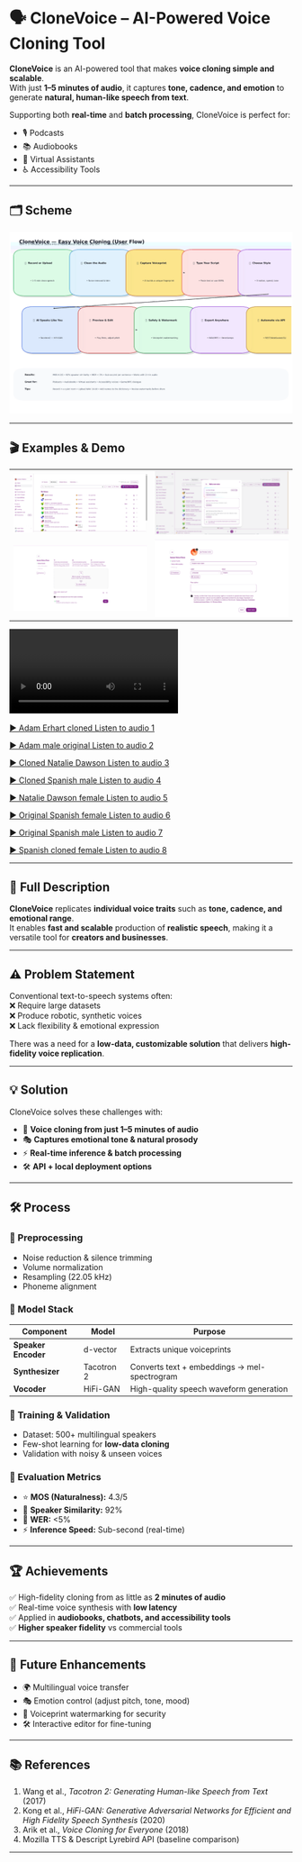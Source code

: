 # 🗣️ CloneVoice – AI-Powered Voice Cloning Tool

**CloneVoice** is an AI-powered tool that makes **voice cloning simple and scalable**.  
With just **1–5 minutes of audio**, it captures **tone, cadence, and emotion** to generate **natural, human-like speech from text**.

Supporting both **real-time** and **batch processing**, CloneVoice is perfect for:
- 🎙️ Podcasts
- 📚 Audiobooks
- 🤖 Virtual Assistants
- ♿ Accessibility Tools

---

## 🗂 Scheme

<img src="./img/img-5.png" alt="Scheme" />

---

## 🎬 Examples & Demo

<table>
    <tbody>
        <tr>
            <td>
                <img src="./img/img-1.png" alt="img" />
            </td>
            <td>
                <img src="./img/img-2.png" alt="img" />
            </td>
        </tr>
        <tr>
            <td>
                <img src="./img/img-3.png" alt="img" />
            </td>
            <td>
                <img src="./img/img-4.png" alt="img" />
            </td>
        </tr>
    </tbody>
</table>

<div style="width: 500px;">
<video src="https://github.com/user-attachments/assets/2624294f-6411-43ac-91b8-a70c13ac4da3" controls preload>
    Your browser does not support the video tag.
</video>
</div>


[▶️ Adam Erhart cloned Listen to audio 1](https://raw.githubusercontent.com/AmurKhoyetsyan/CloneVoice-AI-Natural-Voice-Cloning/master/audio/Adam_Erhart_cloned.mp3)

[▶️ Adam male original Listen to audio 2](https://raw.githubusercontent.com/AmurKhoyetsyan/CloneVoice-AI-Natural-Voice-Cloning/master/audio/Adam_male_original.mp3)

[▶️ Cloned Natalie Dawson Listen to audio 3](https://raw.githubusercontent.com/AmurKhoyetsyan/CloneVoice-AI-Natural-Voice-Cloning/master/audio/Cloned_Natalie_Dawson.mp3)

[▶️ Cloned Spanish male Listen to audio 4](https://raw.githubusercontent.com/AmurKhoyetsyan/CloneVoice-AI-Natural-Voice-Cloning/master/audio/Cloned_Spanish_male.mp3)

[▶️ Natalie Dawson female Listen to audio 5](https://raw.githubusercontent.com/AmurKhoyetsyan/CloneVoice-AI-Natural-Voice-Cloning/master/audio/Natalie_Dawson_female.mp3)

[▶️ Original Spanish female Listen to audio 6](https://raw.githubusercontent.com/AmurKhoyetsyan/CloneVoice-AI-Natural-Voice-Cloning/master/audio/Original_Spanish_female.mp3)

[▶️ Original Spanish male Listen to audio 7](https://raw.githubusercontent.com/AmurKhoyetsyan/CloneVoice-AI-Natural-Voice-Cloning/master/audio/Original_Spanish_male.mp3)

[▶️ Spanish cloned female Listen to audio 8](https://raw.githubusercontent.com/AmurKhoyetsyan/CloneVoice-AI-Natural-Voice-Cloning/master/audio/Spanish_cloned_female.mp3)

---

## 📝 Full Description

**CloneVoice** replicates **individual voice traits** such as **tone, cadence, and emotional range**.  
It enables **fast and scalable** production of **realistic speech**, making it a versatile tool for **creators and businesses**.

---

## ⚠️ Problem Statement

Conventional text-to-speech systems often:  
❌ Require large datasets  
❌ Produce robotic, synthetic voices  
❌ Lack flexibility & emotional expression

There was a need for a **low-data, customizable solution** that delivers **high-fidelity voice replication**.

---

## 💡 Solution

CloneVoice solves these challenges with:

- 🎤 **Voice cloning from just 1–5 minutes of audio**
- 🎭 **Captures emotional tone & natural prosody**
- ⚡ **Real-time inference & batch processing**
- 🛠️ **API + local deployment options**

---

## 🛠️ Process

### 🔹 Preprocessing
- Noise reduction & silence trimming
- Volume normalization
- Resampling (22.05 kHz)
- Phoneme alignment

### 🔹 Model Stack
| Component         | Model         | Purpose |
|------------------|--------------|---------|
| **Speaker Encoder** | d-vector     | Extracts unique voiceprints |
| **Synthesizer**     | Tacotron 2   | Converts text + embeddings → mel-spectrogram |
| **Vocoder**         | HiFi-GAN     | High-quality speech waveform generation |

### 🔹 Training & Validation
- Dataset: 500+ multilingual speakers
- Few-shot learning for **low-data cloning**
- Validation with noisy & unseen voices

### 🔹 Evaluation Metrics
- ⭐ **MOS (Naturalness):** 4.3/5
- 👤 **Speaker Similarity:** 92%
- 📝 **WER:** <5%
- ⚡ **Inference Speed:** Sub-second (real-time)

---

## 🏆 Achievements

✅ High-fidelity cloning from as little as **2 minutes of audio**  
✅ Real-time voice synthesis with **low latency**  
✅ Applied in **audiobooks, chatbots, and accessibility tools**  
✅ **Higher speaker fidelity** vs commercial tools

---

## 🔮 Future Enhancements

- 🌍 Multilingual voice transfer
- 🎭 Emotion control (adjust pitch, tone, mood)
- 🔐 Voiceprint watermarking for security
- 🛠️ Interactive editor for fine-tuning

---

## 📚 References

1. Wang et al., *Tacotron 2: Generating Human-like Speech from Text* (2017)
2. Kong et al., *HiFi-GAN: Generative Adversarial Networks for Efficient and High Fidelity Speech Synthesis* (2020)
3. Arik et al., *Voice Cloning for Everyone* (2018)
4. Mozilla TTS & Descript Lyrebird API (baseline comparison)

---
